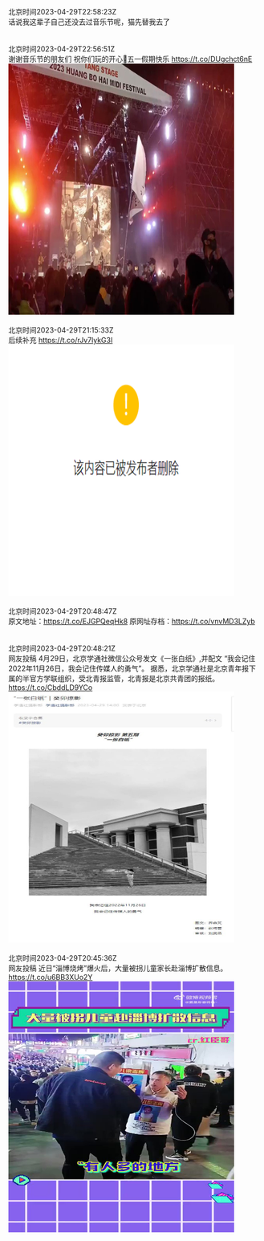 北京时间2023-04-29T22:58:23Z<br>话说我这辈子自己还没去过音乐节呢，猫先替我去了<br><br><br>北京时间2023-04-29T22:56:51Z<br>谢谢音乐节的朋友们
祝你们玩的开心💜五一假期快乐 https://t.co/DUgchct6nE<br><img src='/temp/video/2023/v-Month-4/av-Day-29/whyyoutouzhele/1652326084199829505_0.jpg' width='450' height='500'><br><br>北京时间2023-04-29T21:15:33Z<br>后续补充 https://t.co/rJv7lykG3I<br><img src='/temp/image/2023/v-Month-4/1652300591542988802_0.jpg' width='450' height='500'><br><br>北京时间2023-04-29T20:48:47Z<br>原文地址：https://t.co/EJGPQeqHk8
原网址存档：https://t.co/vnvMD3LZyb<br><br><br>北京时间2023-04-29T20:48:21Z<br>网友投稿
4月29日，北京学通社微信公众号发文《一张白纸》,并配文 “我会记住2022年11月26日，我会记住传媒人的勇气”。
据悉，北京学通社是北京青年报下属的半官方学联组织，受北青报监管，北青报是北京共青团的报纸。 https://t.co/CbddLD9YCo<br><img src='/temp/image/2023/v-Month-4/1652293745394479104_0.jpg' width='450' height='500'><br><br>北京时间2023-04-29T20:45:36Z<br>网友投稿
近日“淄博烧烤”爆火后，大量被拐儿童家长赴淄博扩散信息。 https://t.co/u6BB3XUo2Y<br><img src='/temp/video/2023/v-Month-4/av-Day-29/whyyoutouzhele/1652293054538104832_0.jpg' width='450' height='500'><br><br>
